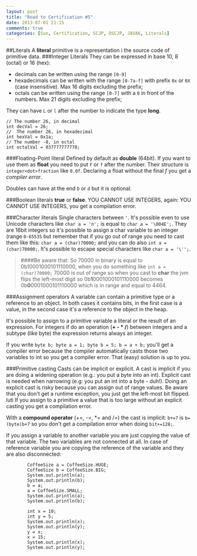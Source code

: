```yaml
---
layout: post
title: "Road to Certification #5"
date: 2013-07-01 21:15
comments: true
categories: [Sun, Certification, SCJP, OSCJP, JAVA6, Literals]
---
```

##Literals
A **literal** primitive is a representation i the source code of primitive data.
###Integer Literals
They can be expressed in base 10, 8 (octal) or 16 (hex):

* decimals can be written using the range `[0-9]`
* hexadecimals can be written with the range `[0-7a-f]` with prefix `0x` or `0X` (case insensitive). Max 16 digits excluding the prefix;
* octals can be written using the range  `[0-7]` with a `0` in front of the numbers. Max 21 digits excluding the prefix;

They can have `L` or `l` after the number to indicate the type **long**.

~~~~~~~~
// The number 26, in decimal
int decVal = 26;
//  The number 26, in hexadecimal
int hexVal = 0x1a;
// The number -8, in octal
int octalVal = 037777777770;
~~~~~~~~

<!-- more -->
###Floating-Point literal
Defined by default as **double** (64bit). If you want to use them as **float** you need to put `F` or `f` after the number. Their structure is `integer<dot>fraction` like `0.0f`. Declaring a float without the final *f* you get a *compiler error*.

Doubles can have at the end `D` or `d` but it is optional.

###Boolean literals
**true** or **false**. YOU CANNOT USE INTEGERS, again: YOU CANNOT USE INTEGERS, you get a compilation error.

###Character literals
Single characters between `'`. It's possible even to use Unicode characters like `char a = 'n';` is equal to `char a = '\004E';`. They are 16bit integers so it's possible to assign a char variable to an integer (range `0-65535` but remember that if you go out of range you need to cast them like this: `char a = (char)70000;` and you can do also `int a = (char)70000;`. It's possible to escape special characters like `char a = '\'';`.

> ####Be aware that:
> So 70000 in binary is equal to 0b10001000101110000, when you do something like `int a = (char)70000;` 70000 is out of range so when you cast to **char** the jvm flips the left-most digit so 0b**1**0001000101110000 becomes 0b**0**0001000101110000 which is in range and equal to 4464.

###Assignment operators
A variable can contain a primitive type or a reference to an object. In both cases it contains bits, in the first case is a value, in the second case it's a reference to the object in the heap.

It's possible to assign to a primitive variable a literal or the result of an expression. For integers if do an operation (**+ - * /**) between integers and a subtype (like byte) the expression returns always an integer.


If you write `byte b; byte a = 1; byte b = 5; b = a + b;` you'll get a compiler error because the compiler automatically casts those two variables to int so you get a compiler error. That (easy) solution is up to you.

###Primitive casting
Casts can be implicit or explicit. A cast is implicit if you are doing a widening operation (e.g.: you put a byte into an int). Explicit cast is needed when narrowing (e.g: you put an int into a byte - duh!). Doing an explicit cast is risky because you can assign out of range values. Be aware that you don't get a runtime exception, you just get the left-most bit flipped.
luti
If you assign to a primitive a value that is too large without an explicit casting you get a compilation error.

With a **compound operator** (+=, -=, *= and /=) the cast is implicit: `b+=7` is `b=(byte)b+7` so you don't get a compilation error when doing `bit+=128;`.


If you assign a variable to another variable you are just copying the value of that variable. The two variables are not connected at all. In case of reference variable you are copying the reference of the variable and they are also disconnected:

~~~~~~~~
		CoffeeSize a = CoffeeSize.HUGE;
		CoffeeSize b = CoffeeSize.BIG;
		System.out.println(a);
		System.out.println(b);
		b = a;
		a = CoffeeSize.SMALL;
		System.out.println(a);
		System.out.println(b);

		int x = 10;
		int y = 5;
		System.out.println(x);
		System.out.println(y);
		y = x;
		x = 15;
		System.out.println(x);
		System.out.println(y);
~~~~~~~~
